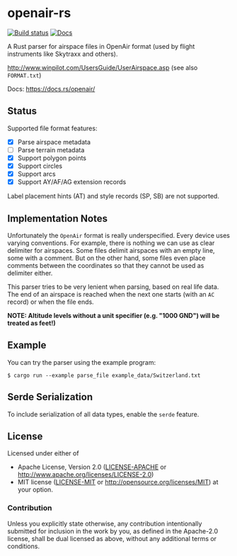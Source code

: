 # openair-rs

[![Build status](https://github.com/dbrgn/openair-rs/actions/workflows/ci.yml/badge.svg)](https://github.com/dbrgn/openair-rs/actions/workflows/ci.yml)
[![Docs][docs-badge]][docs]

A Rust parser for airspace files in OpenAir format (used by flight instruments
like Skytraxx and others).

http://www.winpilot.com/UsersGuide/UserAirspace.asp (see also `FORMAT.txt`)

Docs: https://docs.rs/openair/


## Status

Supported file format features:

- [x] Parse airspace metadata
- [ ] Parse terrain metadata
- [x] Support polygon points
- [x] Support circles
- [x] Support arcs
- [x] Support AY/AF/AG extension records

Label placement hints (AT) and style records (SP, SB) are not supported.


## Implementation Notes

Unfortunately the `OpenAir` format is really underspecified. Every device
uses varying conventions. For example, there is nothing we can use as clear
delimiter for airspaces. Some files delimit airspaces with an empty line,
some with a comment. But on the other hand, some files even place comments
between the coordinates so that they cannot be used as delimiter either.

This parser tries to be very lenient when parsing, based on real life data.
The end of an airspace is reached when the next one starts (with an `AC`
record) or when the file ends.

**NOTE: Altitude levels without a unit specifier (e.g. "1000 GND") will be
treated as feet!)**


## Example

You can try the parser using the example program:

    $ cargo run --example parse_file example_data/Switzerland.txt


## Serde Serialization

To include serialization of all data types, enable the `serde` feature.


## License

Licensed under either of

 * Apache License, Version 2.0 ([LICENSE-APACHE](LICENSE-APACHE) or
   http://www.apache.org/licenses/LICENSE-2.0)
 * MIT license ([LICENSE-MIT](LICENSE-MIT) or
   http://opensource.org/licenses/MIT) at your option.

### Contribution

Unless you explicitly state otherwise, any contribution intentionally submitted
for inclusion in the work by you, as defined in the Apache-2.0 license, shall
be dual licensed as above, without any additional terms or conditions.


<!-- Badges -->
[docs]: https://docs.rs/openair/
[docs-badge]: https://img.shields.io/badge/docs-docs.rs-yellow.svg?maxAge=3600
